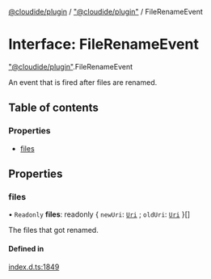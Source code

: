 [@cloudide/plugin](../README.md) / ["@cloudide/plugin"](../modules/_cloudide_plugin_.md) / FileRenameEvent

# Interface: FileRenameEvent

["@cloudide/plugin"](../modules/_cloudide_plugin_.md).FileRenameEvent

An event that is fired after files are renamed.

## Table of contents

### Properties

- [files](cloudide_plugin_.FileRenameEvent.md#files)

## Properties

### files

• `Readonly` **files**: readonly { `newUri`: [`Uri`](../classes/cloudide_plugin_.Uri.md) ; `oldUri`: [`Uri`](../classes/cloudide_plugin_.Uri.md)  }[]

The files that got renamed.

#### Defined in

[index.d.ts:1849](https://github.com/shuyaqian/cloudide-plugin-api/blob/26b31b9/index.d.ts#L1849)
